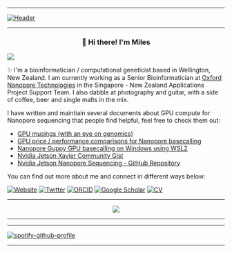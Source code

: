 ----

[![Header](https://pbs.twimg.com/profile_banners/2317750874/1601665374/1500x500)](https://sirselim.github.io/)

----

<h3 align="center">👋 Hi there! I'm Miles</h3>
<p align="left"> <img src="https://komarev.com/ghpvc/?username=sirselim&style=flat-square"> </p>


✨ I'm a bioinformatician / computational geneticist based in Wellington, New Zealand. I am currently working as a
Senior Bioinformatician at [Oxford Nanopore Technologies](https://nanoporetech.com/) in the Singapore - New Zealand Applications Project Support Team. I also dabble at photography and guitar, with a side of coffee, beer and single malts in the mix.

I have written and maintiain several documents about GPU compute for Nanopore sequencing that people find helpful, feel free to check them out:

* [GPU musings (with an eye on genomics)](https://hackmd.io/@Miles/B1U-cOMyu)
* [GPU price / performance comparisons for Nanopore basecalling](https://hackmd.io/xT4PsAnVQO-F7yUXq-RIHw)
* [Nanopore Guppy GPU basecalling on Windows using WSL2](https://hackmd.io/PrSp6UhqS2qxZ_rKOR18-g#Nanopore-Guppy-GPU-basecalling-on-Windows-using-WSL2)
* [Nvidia Jetson Xavier Community Gist](https://gist.github.com/sirselim/2ebe2807112fae93809aa18f096dbb94)
* [Nvidia Jetson Nanopore Sequencing - GitHub Repository](https://github.com/sirselim/jetson_nanopore_sequencing)

You can find out more about me and connect in different ways below:

[![Website](https://img.shields.io/badge/Website-sirselim.github.io-informational?style=flat-square&logo=jekyll&logoColor=white)](http://sirselim.github.io/about/)
[![Twitter](https://img.shields.io/badge/Twitter-miles_benton-blue?style=flat-square&logo=twitter&logoColor=white)](https://twitter.com/miles_benton)
[![ORCID](https://img.shields.io/badge/ORCID-0000--0003--3442--965X-blue?style=flat-square&logo=orcid&logoColor=white)](https://orcid.org/0000-0003-3442-965X)
[![Google Scholar](https://img.shields.io/badge/Google_Scholar-Miles_Benton-blue?style=flat-square&logo=google-scholar&logoColor=white)](https://scholar.google.co.nz/citations?user=iEhBavEAAAAJ&hl=en)
[![CV](https://img.shields.io/badge/CV-My_CV-blue?style=flat-square&logo=Read-the-Docs&logoColor=white)](https://sirselim.github.io/Miles_CV/)

---

<p align="center">
  <img src="https://github-readme-stats.vercel.app/api?username=sirselim&show_icons=true&theme=tokyonight&include_all_commits=true&count_private=true" />
</p>

---

---

[![spotify-github-profile](https://spotify-github-profile.vercel.app/api/view?uid=sir_selim&cover_image=true&theme=novatorem&show_offline=true&background_color=121212&bar_color_cover=true)](https://spotify-github-profile.vercel.app/api/view?uid=sir_selim&redirect=true)
  
---
